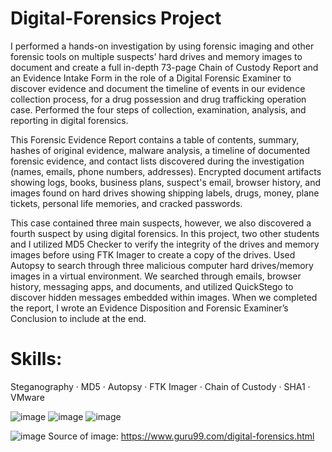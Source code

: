 # Digital-Forensics Project

I performed a hands-on investigation by using forensic imaging and other forensic tools on multiple suspects’ hard drives and memory images to document and create a full in-depth 73-page Chain of Custody Report and an Evidence Intake Form in the role of a Digital Forensic Examiner to discover evidence and document the timeline of events in our evidence collection process, for a drug possession and drug trafficking operation case. Performed the four steps of collection, examination, analysis, and reporting in digital forensics.

This Forensic Evidence Report contains a table of contents, summary, hashes of original evidence, malware analysis, a timeline of documented forensic evidence, and contact lists discovered during the investigation (names, emails, phone numbers, addresses). Encrypted document artifacts showing logs, books, business plans, suspect's email, browser history, and images found on hard drives showing shipping labels, drugs, money, plane tickets, personal life memories, and cracked passwords.

This case contained three main suspects, however, we also discovered a fourth suspect by using digital forensics. In this project, two other students and I utilized MD5 Checker to verify the integrity of the drives and memory images before using FTK Imager to create a copy of the drives. Used Autopsy to search through three malicious computer hard drives/memory images in a virtual environment. We searched through emails, browser history, messaging apps, and documents, and utilized QuickStego to discover hidden messages embedded within images. When we completed the report, I wrote an Evidence Disposition and Forensic Examiner’s Conclusion to include at the end.

# Skills: 
Steganography · MD5 · Autopsy · FTK Imager · Chain of Custody · SHA1 · VMware

![image](https://github.com/andrewsingleton2/Digital-Forensics/assets/150304510/6f6c9880-2a66-4955-bcc1-5a189faf08f5)
![image](https://github.com/andrewsingleton2/Digital-Forensics/assets/150304510/154c868d-4bd6-4d03-8092-0b1218753ed8)
![image](https://github.com/andrewsingleton2/Digital-Forensics/assets/150304510/5aa0abe6-a550-43c4-afc2-c7839bd7e110)


![image](https://github.com/andrewsingleton2/Digital-Forensics/assets/150304510/aebdfca2-011b-4466-93ef-5c89fd5ee903)
Source of image:
https://www.guru99.com/digital-forensics.html
